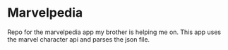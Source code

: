 # Marvelpedia
Repo for the marvelpedia app my brother is helping me on. This app uses the marvel character api and parses the json file.
